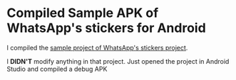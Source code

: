 # Compiled Sample APK of WhatsApp's stickers for Android

I compiled the [sample project of WhatsApp's stickers project](https://github.com/WhatsApp/stickers).

I **DIDN'T** modify anything in that project. Just opened the project in Android Studio and compiled a debug APK
